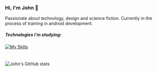 ### Hi, I'm John 👻
Passionate about technology, design and science fiction. Currently in the process of training in android development.

##### Technologies i'm studying:
[![My Skills](https://skillicons.dev/icons?i=js,typescript,angular,java,kotlin,figma)](https://skillicons.dev)

#
![John's GitHub stats](https://github-readme-stats.vercel.app/api?username=john5ouza&show_icons=true&theme=dracula)



